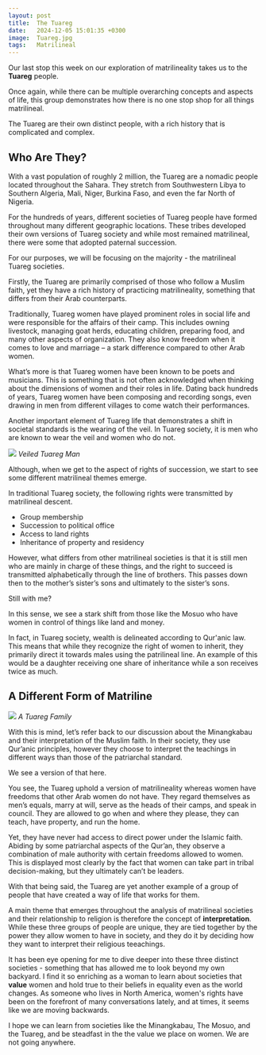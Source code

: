 ```yaml
---
layout: post
title:  The Tuareg
date:   2024-12-05 15:01:35 +0300
image:  Tuareg.jpg
tags:   Matrilineal
---
```

Our last stop this week on our exploration of matrilineality takes us to the **Tuareg** people.

Once again, while there can be multiple overarching concepts and aspects of life, this group demonstrates how there is no one stop shop for all things matrilineal.

The Tuareg are their own distinct people, with a rich history that is complicated and complex.

## Who Are They? ##

With a vast population of roughly 2 million, the Tuareg are a nomadic people located throughout the Sahara. They stretch from Southwestern Libya to Southern Algeria, Mali, Niger, Burkina Faso, and even the far North of Nigeria. 

For the hundreds of years, different societies of Tuareg people have formed throughout many different geographic locations. These tribes developed their own versions of Tuareg society and while most remained matrilineal, there were some that adopted paternal succession. 

For our purposes, we will be focusing on the majority - the matrilineal Tuareg societies.

Firstly, the Tuareg are primarily comprised of those who follow a Muslim faith, yet they have a rich history of practicing matrilineality, something that differs from their Arab counterparts. 

Traditionally, Tuareg women have played prominent roles in social life and were responsible for the affairs of their camp. This includes owning livestock, managing goat herds, educating children, preparing food, and many other aspects of organization. They also know freedom when it comes to love and marriage – a stark difference compared to other Arab women.

What’s more is that Tuareg women have been known to be poets and musicians. This is something that is not often acknowledged when thinking about the dimensions of women and their roles in life. Dating back hundreds of years, Tuareg women have been composing and recording songs, even drawing in men from different villages to come watch their performances. 

Another important element of Tuareg life that demonstrates a shift in societal standards is the wearing of the veil. In Tuareg society, it is men who are known to wear the veil and women who do not. 

![]({{site.baseurl}}/images/Tuaregman.jpg)
*Veiled Tuareg Man*

Although, when we get to the aspect of rights of succession, we start to see some different matrilineal themes emerge. 

In traditional Tuareg society, the following rights were transmitted by matrilineal descent. 

-	Group membership
-	Succession to political office
-	Access to land rights
-	Inheritance of property and residency

However, what differs from other matrilineal societies is that it is still men who are mainly in charge of these things, and the right to succeed is transmitted alphabetically through the line of brothers. This passes down then to the mother’s sister’s sons and ultimately to the sister’s sons. 

Still with me?

In this sense, we see a stark shift from those like the Mosuo who have women in control of things like land and money.

In fact, in Tuareg society, wealth is delineated according to Qur'anic law. This means that while they recognize the right of women to inherit, they primarily direct it towards males using the patrilineal line. An example of this would be a daughter receiving one share of inheritance while a son receives twice as much. 

## A Different Form of Matriline ##

![]({{site.baseurl}}/images/Tuaregfamily.jpeg)
*A Tuareg Family*

With this is mind, let’s refer back to our discussion about the Minangkabau and their interpretation of the Muslim faith. In their society, they use Qur’anic principles, however they choose to interpret the teachings in different ways than those of the patriarchal standard. 

We see a version of that here.

You see, the Tuareg uphold a version of matrilineality whereas women have freedoms that other Arab women do not have. They regard themselves as men’s equals, marry at will, serve as the heads of their camps, and speak in council. They are allowed to go when and where they please, they can teach, have property, and run the home.

Yet, they have never had access to direct power under the Islamic faith. Abiding by some patriarchal aspects of the Qur’an, they observe a combination of male authority with certain freedoms allowed to women. This is displayed most clearly by the fact that women can take part in tribal decision-making, but they ultimately can’t be leaders. 

With that being said, the Tuareg are yet another example of a group of people that have created a way of life that works for them. 

A main theme that emerges throughout the analysis of matrilineal societies and their relationship to religion is therefore the concept of **interpretation**. While these three groups of people are unique, they are tied together by the power they allow women to have in society, and they do it by deciding how they want to interpret their religious teeachings.

It has been eye opening for me to dive deeper into these three distinct societies - something that has allowed me to look beyond my own backyard. I find it so enriching as a woman to learn about societies that **value** women and hold true to their beliefs in equality even as the world changes. As someone who lives in North America, women's rights have been on the forefront of many conversations lately, and at times, it seems like we are moving backwards.

I hope we can learn from societies like the Minangkabau, The Mosuo, and the Tuareg, and be steadfast in the the value we place on women. We are not going anywhere. 
